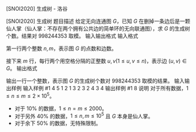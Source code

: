 



[SNOI2020] 生成树 - 洛谷














[SNOI2020] 生成树
题目描述
给定无向连通图 $G$，已知 $G$ 在删掉一条边后是一颗仙人掌（仙人掌：不存在两个拥有公共边的简单环的无向联通图），求 $G$ 的生成树个数。结果对 $998244353$ 取模。
输入输出格式
输入格式

第一行两个整数 $n,m$，表示图 $G$ 的点数和边数。

接下来 $m$ 行，每行两个用空格分隔的正整数 $u,v(1 \le u,v  \le n)$，表示边 $(u,v)\in G$。
输出格式

输出一行一个整数，表示图 $G$ 的生成树个数对 $998244353$ 取模的结果。
输入输出样例
输入样例 #1
4 5
1 2
1 3
2 3
2 4
3 4
输出样例 #1
8
说明
对于所有数据，$1 \le n \le m \le2 \times 10^5$。

- 对于 $10\%$ 的数据，$1 \le n=m \le 2000$。
- 对于另外 $40\%$ 的数据，$1 \le n,m \le 10^5$ 且 $G$ 本身是仙人掌。
- 对于余下 $50\%$ 的数据，无特殊限制。






